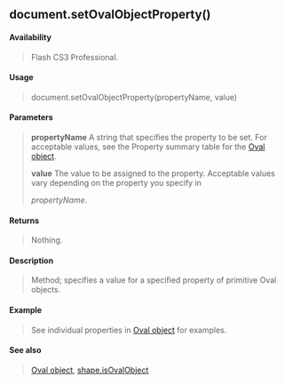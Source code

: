 ## document.setOvalObjectProperty()

#### Availability

> Flash CS3 Professional.

#### Usage

> document.setOvalObjectProperty(propertyName, value)

#### Parameters

> **propertyName** A string that specifies the property to be set. For acceptable values, see the Property summary table for the [Oval object](#_bookmark741).
>
> **value** The value to be assigned to the property. Acceptable values vary depending on the property you specify in
>
> *propertyName*.

#### Returns

> Nothing.

#### Description

> Method; specifies a value for a specified property of primitive Oval objects.

#### Example

> See individual properties in [Oval object](#_bookmark741) for examples.

#### See also

> [Oval object](#_bookmark741), [shape.isOvalObject](#_bookmark820)
